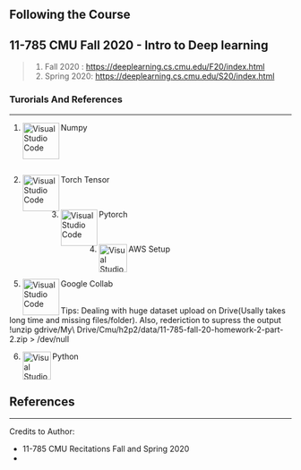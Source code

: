 ## Following the Course 
## 11-785 CMU Fall 2020 - Intro to Deep learning
> 1. Fall 2020 : https://deeplearning.cs.cmu.edu/F20/index.html
> 2. Spring 2020: https://deeplearning.cs.cmu.edu/S20/index.html


### Turorials And References
---

1. Numpy
[<img align="left" alt="Visual Studio Code" width="65px" src="https://miro.medium.com/max/760/1*00pL0zLnfI7y8d5G1aQrHA.jpeg" />][numpy]
<br />

[numpy]: https://github.com/bekiekB1/Turorials/blob/master/Tutorials/Numpy/Numpy_ref_tut-.ipynb
<br />

2. Torch Tensor 
[<img align="left" alt="Visual Studio Code" width="65px" src="https://miro.medium.com/max/1034/1*JupRAYk4Q2xyEBWVV4SNyg.jpeg" />][tensor]

[tensor]: https://github.com/bekiekB1/Turorials/blob/master/Tutorials/Basic_torch/torch_ref_tutorial.ipynb
<br />

3.  Pytorch 
[<img align="left" alt="Visual Studio Code" width="65px" src="https://miro.medium.com/max/1200/1*jcZLpgh3gppeFFgcpFSP0w.jpeg" />][pytorch]

[pytorch]: https://github.com/bekiekB1/Tutorials/tree/master/Tutorials/pytorch
<br />

4.  AWS Setup   [<img align="left" alt="Visual Studio Code" width="50px" src="https://www.invoke.cloud/img/blog/ec2_image.jpeg" />][aws]

[aws]: https://github.com/bekiekB1/Turorials/tree/master/Tutorials/Aws_setup
<br />

5. Google Collab   [<img align="left" alt="Visual Studio Code" width="65px" src="https://miro.medium.com/max/1400/1*7oukapIBInsovpHkQB3QZg.jpeg" />][gc]

[gc]: https://github.com/bekiekB1/Turorials/blob/master/Tutorials/Google_Collab/collab_Kaggle.ipynb

<br />
Tips: Dealing with huge dataset upload on Drive(Usally takes long time and missing files/folder). Also, rederiction to supress the output
!unzip gdrive/My\ Drive/Cmu/h2p2/data/11-785-fall-20-homework-2-part-2.zip > /dev/null 
<br />

6. Python   [<img align="left" alt="Visual Studio Code" width="50px" src="https://www.python.org/static/opengraph-icon-200x200.png" />][py]

[py]: https://github.com/bekiekB1/Turorials/blob/master/Tutorials/Numpy/Numpy_ref_tut.ipynb
<br />



## References
---
Credits to Author:
- 11-785 CMU Recitations Fall and Spring 2020
-
